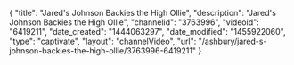 {
    "title": "Jared's Johnson Backies the High Ollie",
    "description": "Jared's Johnson Backies the High Ollie",
    "channelid": "3763996",
    "videoid": "6419211",
    "date_created": "1444063297",
    "date_modified": "1455922060",
    "type": "captivate",
    "layout": "channelVideo",
    "url": "\/ashbury\/jared-s-johnson-backies-the-high-ollie\/3763996-6419211"
}